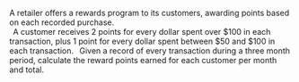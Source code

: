 A retailer offers a rewards program to its customers, awarding points based on each recorded purchase.  
  A customer receives 2 points for every dollar spent over $100 in each transaction, plus 1 point for every dollar spent between $50 and $100 in each transaction.   
Given a record of every transaction during a three month period, calculate the reward points earned for each customer per month and total. 
